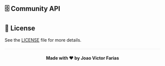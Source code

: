 ## 🗄️ Community API

## 📖 License

See the <a href="./LICENSE.md">LICENSE</a> file for more details.

<h4 align="center" style="margin-top: 20px; border-top: 1px solid #eee; padding-top: 20px;">Made with ❤️ by <strong>Joao Victor Farias</strong> </h4>
